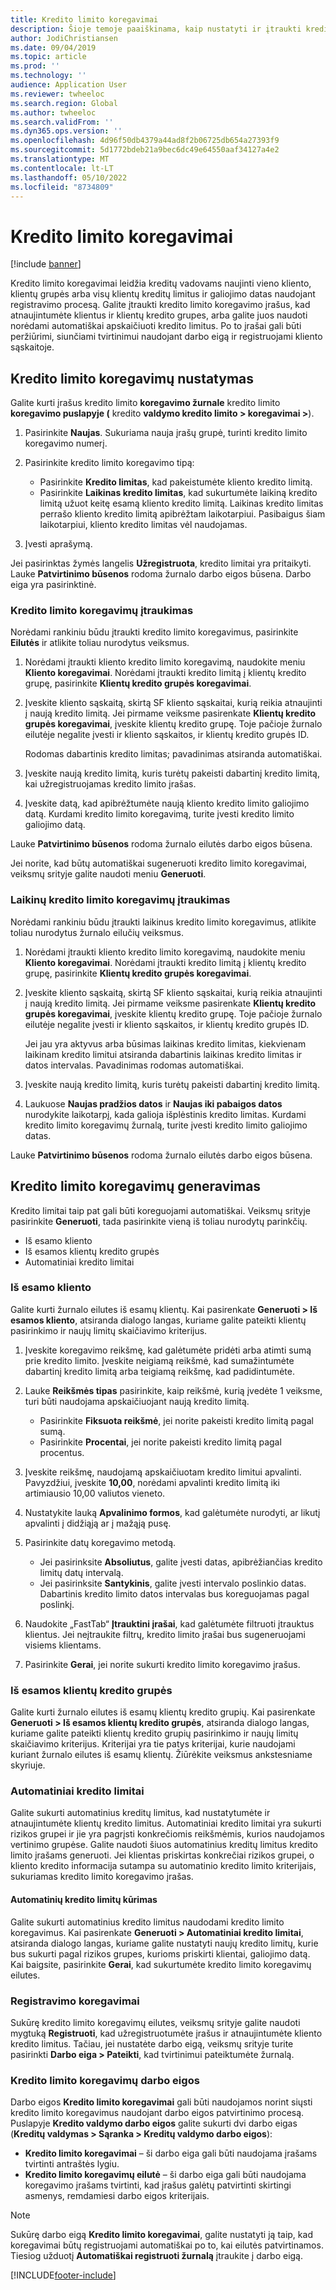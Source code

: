 ```yaml
---
title: Kredito limito koregavimai
description: Šioje temoje paaiškinama, kaip nustatyti ir įtraukti kredito limito koregavimus.
author: JodiChristiansen
ms.date: 09/04/2019
ms.topic: article
ms.prod: ''
ms.technology: ''
audience: Application User
ms.reviewer: twheeloc
ms.search.region: Global
ms.author: twheeloc
ms.search.validFrom: ''
ms.dyn365.ops.version: ''
ms.openlocfilehash: 4d96f50db4379a44ad8f2b06725db654a27393f9
ms.sourcegitcommit: 5d1772bdeb21a9bec6dc49e64550aaf34127a4e2
ms.translationtype: MT
ms.contentlocale: lt-LT
ms.lasthandoff: 05/10/2022
ms.locfileid: "8734809"
---
```

# <a name="credit-limit-adjustments"></a>Kredito limito koregavimai 

[!include [banner](../includes/banner.md)]

Kredito limito koregavimai leidžia kreditų vadovams naujinti vieno kliento, klientų grupės arba visų klientų kreditų limitus ir galiojimo datas naudojant registravimo procesą. Galite įtraukti kredito limito koregavimo įrašus, kad atnaujintumėte klientus ir klientų kredito grupes, arba galite juos naudoti norėdami automatiškai apskaičiuoti kredito limitus. Po to įrašai gali būti peržiūrimi, siunčiami tvirtinimui naudojant darbo eigą ir registruojami kliento sąskaitoje.

## <a name="set-up-credit-limit-adjustments"></a>Kredito limito koregavimų nustatymas

Galite kurti įrašus kredito limito **koregavimo žurnale** kredito limito **koregavimo puslapyje (** kredito **valdymo kredito limito \> koregavimai \>**).

1. Pasirinkite **Naujas**. Sukuriama nauja įrašų grupė, turinti kredito limito koregavimo numerį.
2. Pasirinkite kredito limito koregavimo tipą:

    - Pasirinkite **Kredito limitas**, kad pakeistumėte kliento kredito limitą.
    - Pasirinkite **Laikinas kredito limitas**, kad sukurtumėte laikiną kredito limitą užuot keitę esamą kliento kredito limitą. Laikinas kredito limitas perrašo kliento kredito limitą apibrėžtam laikotarpiui. Pasibaigus šiam laikotarpiui, kliento kredito limitas vėl naudojamas.
3. Įvesti aprašymą. 

Jei pasirinktas žymės langelis **Užregistruota**, kredito limitai yra pritaikyti. Lauke **Patvirtinimo būsenos** rodoma žurnalo darbo eigos būsena. Darbo eiga yra pasirinktinė.

### <a name="add-credit-limit-adjustments"></a>Kredito limito koregavimų įtraukimas

Norėdami rankiniu būdu įtraukti kredito limito koregavimus, pasirinkite **Eilutės** ir atlikite toliau nurodytus veiksmus.

1. Norėdami įtraukti kliento kredito limito koregavimą, naudokite meniu **Kliento koregavimai**. Norėdami įtraukti kredito limitą į klientų kredito grupę, pasirinkite **Klientų kredito grupės koregavimai**.
2. Įveskite kliento sąskaitą, skirtą SF kliento sąskaitai, kurią reikia atnaujinti į naują kredito limitą. Jei pirmame veiksme pasirenkate **Klientų kredito grupės koregavimai**, įveskite klientų kredito grupę. Toje pačioje žurnalo eilutėje negalite įvesti ir kliento sąskaitos, ir klientų kredito grupės ID.

    Rodomas dabartinis kredito limitas; pavadinimas atsiranda automatiškai.

3. Įveskite naują kredito limitą, kuris turėtų pakeisti dabartinį kredito limitą, kai užregistruojamas kredito limito įrašas.
4. Įveskite datą, kad apibrėžtumėte naują kliento kredito limito galiojimo datą. Kurdami kredito limito koregavimą, turite įvesti kredito limito galiojimo datą.

Lauke **Patvirtinimo būsenos** rodoma žurnalo eilutės darbo eigos būsena.

Jei norite, kad būtų automatiškai sugeneruoti kredito limito koregavimai, veiksmų srityje galite naudoti meniu **Generuoti**.
 
### <a name="add-temporary-credit-limit-adjustments"></a>Laikinų kredito limito koregavimų įtraukimas

Norėdami rankiniu būdu įtraukti laikinus kredito limito koregavimus, atlikite toliau nurodytus žurnalo eilučių veiksmus.

1. Norėdami įtraukti kliento kredito limito koregavimą, naudokite meniu **Kliento koregavimai**. Norėdami įtraukti kredito limitą į klientų kredito grupę, pasirinkite **Klientų kredito grupės koregavimai**.
2. Įveskite kliento sąskaitą, skirtą SF kliento sąskaitai, kurią reikia atnaujinti į naują kredito limitą. Jei pirmame veiksme pasirenkate **Klientų kredito grupės koregavimai**, įveskite klientų kredito grupę. Toje pačioje žurnalo eilutėje negalite įvesti ir kliento sąskaitos, ir klientų kredito grupės ID.

    Jei jau yra aktyvus arba būsimas laikinas kredito limitas, kiekvienam laikinam kredito limitui atsiranda dabartinis laikinas kredito limitas ir datos intervalas. Pavadinimas rodomas automatiškai.

3. Įveskite naują kredito limitą, kuris turėtų pakeisti dabartinį kredito limitą.
4. Laukuose **Naujas pradžios datos** ir **Naujas iki pabaigos datos** nurodykite laikotarpį, kada galioja išplėstinis kredito limitas. Kurdami kredito limito koregavimų žurnalą, turite įvesti kredito limito galiojimo datas.

Lauke **Patvirtinimo būsenos** rodoma žurnalo eilutės darbo eigos būsena.

## <a name="generate-credit-limit-adjustments"></a>Kredito limito koregavimų generavimas

Kredito limitai taip pat gali būti koreguojami automatiškai. Veiksmų srityje pasirinkite **Generuoti**, tada pasirinkite vieną iš toliau nurodytų parinkčių.

- Iš esamo kliento
- Iš esamos klientų kredito grupės
- Automatiniai kredito limitai

### <a name="from-existing-customer"></a>Iš esamo kliento

Galite kurti žurnalo eilutes iš esamų klientų. Kai pasirenkate **Generuoti \> Iš esamos kliento**, atsiranda dialogo langas, kuriame galite pateikti klientų pasirinkimo ir naujų limitų skaičiavimo kriterijus.

1. Įveskite koregavimo reikšmę, kad galėtumėte pridėti arba atimti sumą prie kredito limito. Įveskite neigiamą reikšmė, kad sumažintumėte dabartinį kredito limitą arba teigiamą reikšmę, kad padidintumėte.
2. Lauke **Reikšmės tipas** pasirinkite, kaip reikšmė, kurią įvedėte 1 veiksme, turi būti naudojama apskaičiuojant naują kredito limitą.

    - Pasirinkite **Fiksuota reikšmė**, jei norite pakeisti kredito limitą pagal sumą.
    - Pasirinkite **Procentai**, jei norite pakeisti kredito limitą pagal procentus.

3. Įveskite reikšmę, naudojamą apskaičiuotam kredito limitui apvalinti. Pavyzdžiui, įveskite **10,00**, norėdami apvalinti kredito limitą iki artimiausio 10,00 valiutos vieneto.
4. Nustatykite lauką **Apvalinimo formos**, kad galėtumėte nurodyti, ar likutį apvalinti į didžiąją ar į mažąją pusę.
5. Pasirinkite datų koregavimo metodą.

    - Jei pasirinksite **Absoliutus**, galite įvesti datas, apibrėžiančias kredito limitų datų intervalą.
    - Jei pasirinksite **Santykinis**, galite įvesti intervalo poslinkio datas. Dabartinis kredito limito datos intervalas bus koreguojamas pagal poslinkį.

6. Naudokite „FastTab“ **Įtrauktini įrašai**, kad galėtumėte filtruoti įtrauktus klientus. Jei neįtraukite filtrų, kredito limito įrašai bus sugeneruojami visiems klientams.
7. Pasirinkite **Gerai**, jei norite sukurti kredito limito koregavimo įrašus.

### <a name="from-existing-customer-credit-group"></a>Iš esamos klientų kredito grupės

Galite kurti žurnalo eilutes iš esamų klientų kredito grupių. Kai pasirenkate **Generuoti \> Iš esamos klientų kredito grupės**, atsiranda dialogo langas, kuriame galite pateikti klientų kredito grupių pasirinkimo ir naujų limitų skaičiavimo kriterijus. Kriterijai yra tie patys kriterijai, kurie naudojami kuriant žurnalo eilutes iš esamų klientų. Žiūrėkite veiksmus ankstesniame skyriuje.

### <a name="automatic-credit-limits"></a>Automatiniai kredito limitai

Galite sukurti automatinius kreditų limitus, kad nustatytumėte ir atnaujintumėte klientų kredito limitus. Automatiniai kredito limitai yra sukurti rizikos grupei ir jie yra pagrįsti konkrečiomis reikšmėmis, kurios naudojamos vertinimo grupėse. Galite naudoti šiuos automatinius kreditų limitus kredito limito įrašams generuoti. Jei klientas priskirtas konkrečiai rizikos grupei, o kliento kredito informacija sutampa su automatinio kredito limito kriterijais, sukuriamas kredito limito koregavimo įrašas.

#### <a name="create-automatic-credit-limits"></a>Automatinių kredito limitų kūrimas

Galite sukurti automatinius kredito limitus naudodami kredito limito koregavimus. Kai pasirenkate **Generuoti \> Automatiniai kredito limitai**, atsiranda dialogo langas, kuriame galite nustatyti naujų kredito limitų, kurie bus sukurti pagal rizikos grupes, kurioms priskirti klientai, galiojimo datą. Kai baigsite, pasirinkite **Gerai**, kad sukurtumėte kredito limito koregavimų eilutes.

### <a name="post-adjustments"></a>Registravimo koregavimai

Sukūrę kredito limito koregavimų eilutes, veiksmų srityje galite naudoti mygtuką **Registruoti**, kad užregistruotumėte įrašus ir atnaujintumėte kliento kredito limitus. Tačiau, jei nustatėte darbo eigą, veiksmų srityje turite pasirinkti **Darbo eiga \> Pateikti**, kad tvirtinimui pateiktumėte žurnalą.

### <a name="credit-limit-adjustments-workflows"></a>Kredito limito koregavimų darbo eigos

Darbo eigos **Kredito limito koregavimai** gali būti naudojamos norint siųsti kredito limito koregavimus naudojant darbo eigos patvirtinimo procesą. Puslapyje **Kredito valdymo darbo eigos** galite sukurti dvi darbo eigas (**Kreditų valdymas \> Sąranka \> Kreditų valdymo darbo eigos**):

- **Kredito limito koregavimai** – ši darbo eiga gali būti naudojama įrašams tvirtinti antraštės lygiu.
- **Kredito limito koregavimų eilutė** – ši darbo eiga gali būti naudojama koregavimo įrašams tvirtinti, kad įrašus galėtų patvirtinti skirtingi asmenys, remdamiesi darbo eigos kriterijais.

> [!NOTE]
> Sukūrę darbo eigą **Kredito limito koregavimai**, galite nustatyti ją taip, kad koregavimai būtų registruojami automatiškai po to, kai eilutės patvirtinamos. Tiesiog užduotį **Automatiškai registruoti žurnalą** įtraukite į darbo eigą.


[!INCLUDE[footer-include](../../includes/footer-banner.md)]
